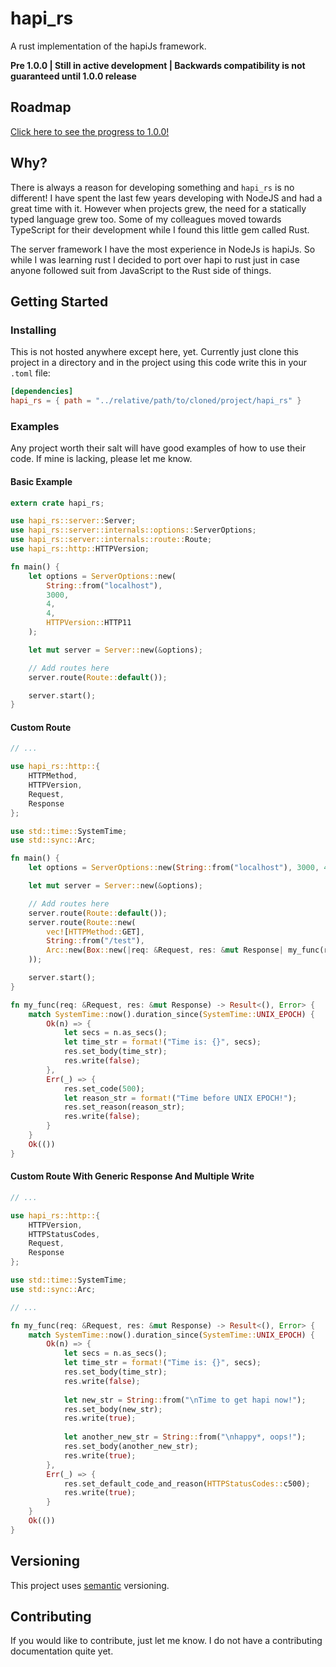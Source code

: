 # hapi_rs
A rust implementation of the hapiJs framework.

**Pre 1.0.0 | Still in active development | Backwards compatibility is not guaranteed until 1.0.0 release**

## Roadmap
[Click here to see the progress to 1.0.0!](docs/Roadmap.md)

## Why?
There is always a reason for developing something and `hapi_rs` is no different! I have spent the last few years developing with NodeJS and had a great time with it. However when projects grew, the need for a statically typed language grew too. Some of my colleagues moved towards TypeScript for their development while I found this little gem called Rust.

The server framework I have the most experience in NodeJs is hapiJs. So while I was learning rust I decided to port over hapi to rust just in case anyone followed suit from JavaScript to the Rust side of things.

## Getting Started

### Installing
This is not hosted anywhere except here, yet. Currently just clone this project in a directory and in the project using this code write this in your `.toml` file:
```toml
[dependencies]
hapi_rs = { path = "../relative/path/to/cloned/project/hapi_rs" }
```

### Examples
Any project worth their salt will have good examples of how to use their code. If mine is lacking, please let me know.

#### Basic Example
```rust
extern crate hapi_rs;

use hapi_rs::server::Server;
use hapi_rs::server::internals::options::ServerOptions;
use hapi_rs::server::internals::route::Route;
use hapi_rs::http::HTTPVersion;

fn main() {
    let options = ServerOptions::new(
        String::from("localhost"),
        3000,
        4,
        4,
        HTTPVersion::HTTP11
    );

    let mut server = Server::new(&options);

    // Add routes here
    server.route(Route::default());

    server.start();
}
```

#### Custom Route
```rust
// ...

use hapi_rs::http::{
    HTTPMethod,
    HTTPVersion,
    Request,
    Response
};

use std::time::SystemTime;
use std::sync::Arc;

fn main() {
    let options = ServerOptions::new(String::from("localhost"), 3000, 4, 4, HTTPVersion::HTTP11);

    let mut server = Server::new(&options);

    // Add routes here
    server.route(Route::default());
    server.route(Route::new(
        vec![HTTPMethod::GET],
        String::from("/test"),
        Arc::new(Box::new(|req: &Request, res: &mut Response| my_func(req, res)))
    ));

    server.start();
}

fn my_func(req: &Request, res: &mut Response) -> Result<(), Error> {
    match SystemTime::now().duration_since(SystemTime::UNIX_EPOCH) {
        Ok(n) => {
            let secs = n.as_secs();
            let time_str = format!("Time is: {}", secs);
            res.set_body(time_str);
            res.write(false);
        },
        Err(_) => {
            res.set_code(500);
            let reason_str = format!("Time before UNIX EPOCH!");
            res.set_reason(reason_str);
            res.write(false);
        }
    }
    Ok(())
}
```

#### Custom Route With Generic Response And Multiple Write
```rust
// ...

use hapi_rs::http::{
    HTTPVersion,
    HTTPStatusCodes,
    Request,
    Response
};

use std::time::SystemTime;
use std::sync::Arc;

// ...

fn my_func(req: &Request, res: &mut Response) -> Result<(), Error> {
    match SystemTime::now().duration_since(SystemTime::UNIX_EPOCH) {
        Ok(n) => {
            let secs = n.as_secs();
            let time_str = format!("Time is: {}", secs);
            res.set_body(time_str);
            res.write(false);
            
            let new_str = String::from("\nTime to get hapi now!");
            res.set_body(new_str);
            res.write(true);
            
            let another_new_str = String::from("\nhappy*, oops!");
            res.set_body(another_new_str);
            res.write(true);
        },
        Err(_) => {
            res.set_default_code_and_reason(HTTPStatusCodes::c500);
            res.write(true);
        }
    }
    Ok(())
}
```

## Versioning
This project uses [semantic](https://semver.org/) versioning.

## Contributing
If you would like to contribute, just let me know. I do not have a contributing documentation quite yet.
